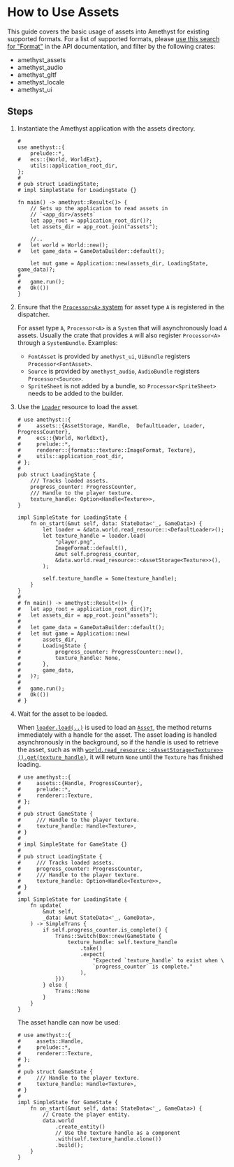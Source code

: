# How to Use Assets

This guide covers the basic usage of assets into Amethyst for existing supported formats. For a list of supported formats, please [use this search for "Format"][doc_search_format] in the API documentation, and filter by the following crates:

* amethyst_assets
* amethyst_audio
* amethyst_gltf
* amethyst_locale
* amethyst_ui

## Steps

1. Instantiate the Amethyst application with the assets directory.

    ```rust, edition2018,no_run,noplaypen
    #
    use amethyst::{
        prelude::*,
    #   ecs::{World, WorldExt},
        utils::application_root_dir,
    };
    #
    # pub struct LoadingState;
    # impl SimpleState for LoadingState {}

    fn main() -> amethyst::Result<()> {
        // Sets up the application to read assets in
        // `<app_dir>/assets`
        let app_root = application_root_dir()?;
        let assets_dir = app_root.join("assets");

        //..
    #   let world = World::new();
    #   let game_data = GameDataBuilder::default();

        let mut game = Application::new(assets_dir, LoadingState, game_data)?;
    #
    #   game.run();
    #   Ok(())
    }
    ```

2. Ensure that the [`Processor<A>` system][doc_processor_system] for asset type `A` is registered in the dispatcher.

    For asset type `A`, `Processor<A>` is a `System` that will asynchronously load `A` assets. Usually the crate that provides `A` will also register `Processor<A>` through a `SystemBundle`. Examples:

    * `FontAsset` is provided by `amethyst_ui`, `UiBundle` registers `Processor<FontAsset>`.
    * `Source` is provided by `amethyst_audio`, `AudioBundle` registers `Processor<Source>`.
    * `SpriteSheet` is not added by a bundle, so `Processor<SpriteSheet>` needs to be added
      to the builder.

3. Use the [`Loader`][doc_loader] resource to load the asset.

    ```rust, edition2018,no_run,noplaypen
    # use amethyst::{
    #     assets::{AssetStorage, Handle,  DefaultLoader, Loader, ProgressCounter},
    #     ecs::{World, WorldExt},
    #     prelude::*,
    #     renderer::{formats::texture::ImageFormat, Texture},
    #     utils::application_root_dir,
    # };
    #
    pub struct LoadingState {
        /// Tracks loaded assets.
        progress_counter: ProgressCounter,
        /// Handle to the player texture.
        texture_handle: Option<Handle<Texture>>,
    }

    impl SimpleState for LoadingState {
        fn on_start(&mut self, data: StateData<'_, GameData>) {
            let loader = &data.world.read_resource::<DefaultLoader>();
            let texture_handle = loader.load(
                "player.png",
                ImageFormat::default(),
                &mut self.progress_counter,
                &data.world.read_resource::<AssetStorage<Texture>>(),
            );

            self.texture_handle = Some(texture_handle);
        }
    }
    #
    # fn main() -> amethyst::Result<()> {
    #   let app_root = application_root_dir()?;
    #   let assets_dir = app_root.join("assets");
    #
    #   let game_data = GameDataBuilder::default();
    #   let mut game = Application::new(
    #       assets_dir,
    #       LoadingState {
    #           progress_counter: ProgressCounter::new(),
    #           texture_handle: None,
    #       },
    #       game_data,
    #   )?;
    #
    #   game.run();
    #   Ok(())
    # }
    ```

4. Wait for the asset to be loaded.

    When [`loader.load(..)`][doc_load] is used to load an [`Asset`][doc_asset], the method returns immediately with a handle for the asset. The asset loading is handled asynchronously in the background, so if the handle is used to retrieve the asset, such as with [`world.read_resource::<AssetStorage<Texture>>()`][doc_read_resource][`.get(texture_handle)`][doc_asset_get], it will return `None` until the `Texture` has finished loading.

    ```rust, edition2018,no_run,noplaypen
    # use amethyst::{
    #     assets::{Handle, ProgressCounter},
    #     prelude::*,
    #     renderer::Texture,
    # };
    #
    # pub struct GameState {
    #     /// Handle to the player texture.
    #     texture_handle: Handle<Texture>,
    # }
    #
    # impl SimpleState for GameState {}
    #
    # pub struct LoadingState {
    #     /// Tracks loaded assets.
    #     progress_counter: ProgressCounter,
    #     /// Handle to the player texture.
    #     texture_handle: Option<Handle<Texture>>,
    # }
    #
    impl SimpleState for LoadingState {
        fn update(
            &mut self,
            _data: &mut StateData<'_, GameData>,
        ) -> SimpleTrans {
            if self.progress_counter.is_complete() {
                Trans::Switch(Box::new(GameState {
                    texture_handle: self.texture_handle
                        .take()
                        .expect(
                            "Expected `texture_handle` to exist when \
                            `progress_counter` is complete."
                        ),
                }))
            } else {
                Trans::None
            }
        }
    }
    ```

   The asset handle can now be used:

    ```rust, edition2018,no_run,noplaypen
    # use amethyst::{
    #     assets::Handle,
    #     prelude::*,
    #     renderer::Texture,
    # };
    #
    # pub struct GameState {
    #     /// Handle to the player texture.
    #     texture_handle: Handle<Texture>,
    # }
    #
    impl SimpleState for GameState {
        fn on_start(&mut self, data: StateData<'_, GameData>) {
            // Create the player entity.
            data.world
                .create_entity()
                // Use the texture handle as a component
                .with(self.texture_handle.clone())
                .build();
        }
    }
    ```

[doc_asset]: https://docs.amethyst.rs/master/amethyst_assets/trait.Asset.html
[doc_asset_get]: https://docs.amethyst.rs/master/amethyst_assets/struct.AssetStorage.html#method.get
[doc_loader]: https://docs.amethyst.rs/master/amethyst_assets/struct.Loader.html
[doc_load]: https://docs.amethyst.rs/master/amethyst_assets/struct.Loader.html#method.load
[doc_processor_system]: https://docs.amethyst.rs/master/amethyst_assets/struct.Processor.html
[doc_read_resource]: https://docs.rs/specs/~0.16/specs/world/struct.World.html#method.read_resource
[doc_search_format]: https://docs.amethyst.rs/master/amethyst/?search=Format
